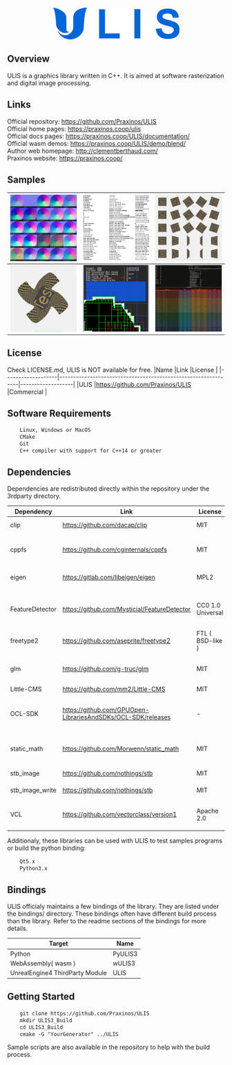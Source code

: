<p align="center">
    <img src="samples/Splash.png">
</p>

## Overview
ULIS is a graphics library written in C++. It is aimed at software rasterization and digital image processing.  

## Links
Official repository: https://github.com/Praxinos/ULIS  
Official home pages: https://praxinos.coop/ulis  
Official docs pages: https://praxinos.coop/ULIS/documentation/  
Official wasm demos: https://praxinos.coop/ULIS/demo/blend/  
Author web homepage: http://clementberthaud.com/  
Praxinos website: https://praxinos.coop/  

## Samples
![](samples/BlendNormals.png) | ![](samples/RasterText.png) | ![](samples/Transforms.png)
---- | ---- | ----
![](samples/BezierDeform.png) | ![](samples/TiledBlock.png) | ![](samples/Benchmark.png)

## License
Check LICENSE.md, ULIS is NOT available for free.
|Name               |Link                                                           |License            |
|-------------------|---------------------------------------------------------------|-------------------|
|ULIS               |https://github.com/Praxinos/ULIS                               |Commercial         |

## Software Requirements

        Linux, Windows or MacOS
        CMake
        Git
        C++ compiler with support for C++14 or greater

## Dependencies
Dependencies are redistributed directly within the repository under the 3rdparty directory.

|Dependency         |Link                                                           |License            |Status                                             |
|-------------------|---------------------------------------------------------------|-------------------|---------------------------------------------------|
|clip               |https://github.com/dacap/clip                                  |MIT                |Keep for now                                       |
|cppfs              |https://github.com/cginternals/cppfs                           |MIT                |Remove when upgrading to C++17                     |
|eigen              |https://gitlab.com/libeigen/eigen                              |MPL2               |Remove and implement Mat8x8                        |
|FeatureDetector    |https://github.com/Mysticial/FeatureDetector                   |CC0 1.0 Universal  |Remove and implement custom device info fetching   |
|freetype2          |https://github.com/aseprite/freetype2                          |FTL ( BSD-like )   |Keep                                               |
|glm                |https://github.com/g-truc/glm                                  |MIT                |Remove and implement vec and mat types             |
|Little-CMS         |https://github.com/mm2/Little-CMS                              |MIT                |Keep                                               |
|OCL-SDK            |https://github.com/GPUOpen-LibrariesAndSDKs/OCL-SDK/releases   |-                  |No need to track as dependency especially for MacOS|
|static_math        |https://github.com/Morwenn/static_math                         |MIT                |Remove and implement basic static operations       |
|stb_image          |https://github.com/nothings/stb                                |MIT                |Keep for now                                       |
|stb_image_write    |https://github.com/nothings/stb                                |MIT                |Keep for now                                       |
|VCL                |https://github.com/vectorclass/version1                        |Apache 2.0         |Remove and implement raw SIMD calls                |

Additionaly, these libraries can be used with ULIS to test samples programs or build the python binding:

        Qt5.x
        Python3.x

## Bindings
ULIS officialy maintains a few bindings of the library. They are listed under the bindings/ directory. These bindings often have different build process than the library. Refer to the readme sections of the bindings for more details.

|Target                             |Name               |
|-----------------------------------|-------------------|
|Python                             |PyULIS3            |
|WebAssembly( wasm )                |wULIS3             |
|UnrealEngine4 ThirdParty Module    |ULIS               |

## Getting Started

        git clone https://github.com/Praxinos/ULIS
        mkdir ULIS3_Build
        cd ULIS3_Build
        cmake -G "YourGenerator" ../ULIS

Sample scripts are also available in the repository to help with the build process.
